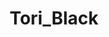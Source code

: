 ---
title: Tori_Black
crosslinks:
- livven
- porninfifteenseconds
- furporn
- Gemplugs
- quiver
- PornIn30Seconds
---